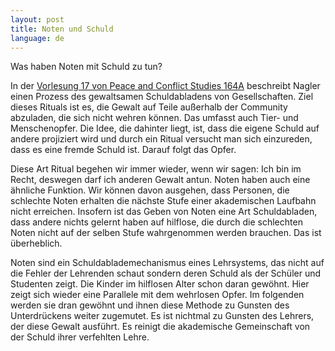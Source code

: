 ```yaml
---
layout: post
title: Noten und Schuld
language: de
---
```


Was haben Noten mit Schuld zu tun?

In der [Vorlesung 17 von Peace and Conflict Studies 164A][17] beschreibt Nagler einen Prozess des gewaltsamen Schuldabladens von Gesellschaften. Ziel dieses Rituals ist es, die Gewalt auf Teile außerhalb der Community abzuladen, die sich nicht wehren können.
Das umfasst auch Tier- und Menschenopfer.
Die Idee, die dahinter liegt, ist, dass die eigene Schuld auf andere projiziert wird und durch ein
Ritual versucht man sich einzureden, dass es eine fremde Schuld ist. Darauf folgt das Opfer.

Diese Art Ritual begehen wir immer wieder, wenn wir sagen: Ich bin im Recht, deswegen darf ich anderen Gewalt antun.
Noten haben auch eine ähnliche Funktion.
Wir können davon ausgehen, dass Personen, die schlechte Noten erhalten die nächste Stufe einer akademischen Laufbahn nicht erreichen.
Insofern ist das Geben von Noten eine Art Schuldabladen, dass andere nichts gelernt haben auf hilflose,
die durch die schlechten Noten nicht auf der selben Stufe wahrgenommen werden brauchen.
Das ist überheblich.

Noten sind ein Schuldablademechanismus eines Lehrsystems, das nicht auf die Fehler der Lehrenden schaut sondern
deren Schuld als der Schüler und Studenten zeigt.
Die Kinder im hilflosen Alter schon daran gewöhnt.
Hier zeigt sich wieder eine Parallele mit dem wehrlosen Opfer.
Im folgenden werden sie dran gewöhnt und ihnen diese Methode zu Gunsten des Unterdrückens weiter zugemutet.
Es ist nichtmal zu Gunsten des Lehrers, der diese Gewalt ausführt.
Es reinigt die akademische Gemeinschaft von der Schuld ihrer verfehlten Lehre.



[17]: https://www.youtube.com/watch?v=5mMGZhJJ6i4&list=PLrj7eQjjfPEZew8FCTeclOW7wyVTVYEJT&index=16



